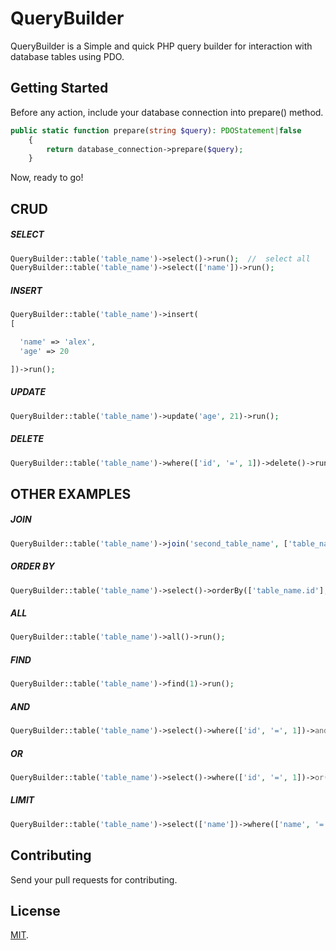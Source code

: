 # QueryBuilder

QueryBuilder is a Simple and quick PHP query builder for interaction with database tables using PDO.

## Getting Started

Before any action, include your database connection into prepare() method.

```php
public static function prepare(string $query): PDOStatement|false
    {
        return database_connection->prepare($query);
    }
```

Now, ready to go!

## CRUD

##### SELECT

```php
QueryBuilder::table('table_name')->select()->run();  //  select all
QueryBuilder::table('table_name')->select(['name'])->run();
```

##### INSERT

```php
QueryBuilder::table('table_name')->insert(
[

  'name' => 'alex',
  'age' => 20

])->run();
```

##### UPDATE

```php
QueryBuilder::table('table_name')->update('age', 21)->run();
```

##### DELETE

```php
QueryBuilder::table('table_name')->where(['id', '=', 1])->delete()->run();
```


## OTHER EXAMPLES

##### JOIN

```php
QueryBuilder::table('table_name')->join('second_table_name', ['table_name.id', '=', 'second_table_name.person_id'], 'LEFT')->select()->run();
```

##### ORDER BY

```php
QueryBuilder::table('table_name')->select()->orderBy(['table_name.id'], 'DESC')->run();
```

##### ALL

```php
QueryBuilder::table('table_name')->all()->run();
```


##### FIND

```php
QueryBuilder::table('table_name')->find(1)->run();
```


##### AND

```php
QueryBuilder::table('table_name')->select()->where(['id', '=', 1])->and(['name', '=', 'foo'])->run();
```

##### OR

```php
QueryBuilder::table('table_name')->select()->where(['id', '=', 1])->or(['name', '=', 'foo'])->run();
```


##### LIMIT

```php
QueryBuilder::table('table_name')->select(['name'])->where(['name', '=', 'foo'])->limit(1)->run();
```

## Contributing
Send your pull requests for contributing.


## License

[MIT](LICENSE).
